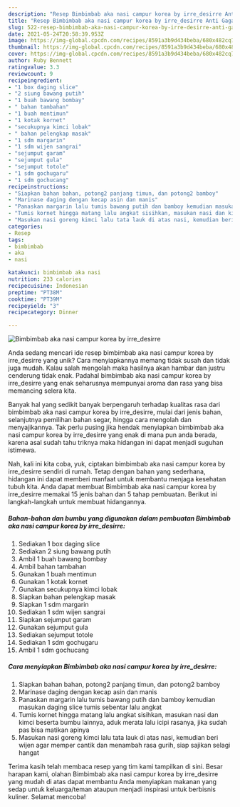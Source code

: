 ```yaml
---
description: "Resep Bimbimbab aka nasi campur korea by irre_desirre Anti Gagal"
title: "Resep Bimbimbab aka nasi campur korea by irre_desirre Anti Gagal"
slug: 522-resep-bimbimbab-aka-nasi-campur-korea-by-irre-desirre-anti-gagal
date: 2021-05-24T20:58:39.953Z
image: https://img-global.cpcdn.com/recipes/8591a3b9d434beba/680x482cq70/bimbimbab-aka-nasi-campur-korea-by-irre_desirre-foto-resep-utama.jpg
thumbnail: https://img-global.cpcdn.com/recipes/8591a3b9d434beba/680x482cq70/bimbimbab-aka-nasi-campur-korea-by-irre_desirre-foto-resep-utama.jpg
cover: https://img-global.cpcdn.com/recipes/8591a3b9d434beba/680x482cq70/bimbimbab-aka-nasi-campur-korea-by-irre_desirre-foto-resep-utama.jpg
author: Ruby Bennett
ratingvalue: 3.3
reviewcount: 9
recipeingredient:
- "1 box daging slice"
- "2 siung bawang putih"
- "1 buah bawang bombay"
- " bahan tambahan"
- "1 buah mentimun"
- "1 kotak kornet"
- "secukupnya kimci lobak"
- " bahan pelengkap masak"
- "1 sdm margarin"
- "1 sdm wijen sangrai"
- "sejumput garam"
- "sejumput gula"
- "sejumput totole"
- "1 sdm gochugaru"
- "1 sdm gochucang"
recipeinstructions:
- "Siapkan bahan bahan, potong2 panjang timun, dan potong2 bamboy"
- "Marinase daging dengan kecap asin dan manis"
- "Panaskan margarin lalu tumis bawang putih dan bamboy kemudian masukan daging slice tumis sebentar lalu angkat"
- "Tumis kornet hingga matang lalu angkat sisihkan, masukan nasi dan kimci beserta bumbu lainnya, aduk merata lalu icipi rasanya, jika sudah pas bisa matikan apinya"
- "Masukan nasi goreng kimci lalu tata lauk di atas nasi, kemudian beri wijen agar memper cantik dan menambah rasa gurih, siap sajikan selagi hangat"
categories:
- Resep
tags:
- bimbimbab
- aka
- nasi

katakunci: bimbimbab aka nasi 
nutrition: 233 calories
recipecuisine: Indonesian
preptime: "PT38M"
cooktime: "PT39M"
recipeyield: "3"
recipecategory: Dinner

---
```



![Bimbimbab aka nasi campur korea by irre_desirre](https://img-global.cpcdn.com/recipes/8591a3b9d434beba/680x482cq70/bimbimbab-aka-nasi-campur-korea-by-irre_desirre-foto-resep-utama.jpg)

Anda sedang mencari ide resep bimbimbab aka nasi campur korea by irre_desirre yang unik? Cara menyiapkannya memang tidak susah dan tidak juga mudah. Kalau salah mengolah maka hasilnya akan hambar dan justru cenderung tidak enak. Padahal bimbimbab aka nasi campur korea by irre_desirre yang enak seharusnya mempunyai aroma dan rasa yang bisa memancing selera kita.

Banyak hal yang sedikit banyak berpengaruh terhadap kualitas rasa dari bimbimbab aka nasi campur korea by irre_desirre, mulai dari jenis bahan, selanjutnya pemilihan bahan segar, hingga cara mengolah dan menyajikannya. Tak perlu pusing jika hendak menyiapkan bimbimbab aka nasi campur korea by irre_desirre yang enak di mana pun anda berada, karena asal sudah tahu triknya maka hidangan ini dapat menjadi suguhan istimewa.




Nah, kali ini kita coba, yuk, ciptakan bimbimbab aka nasi campur korea by irre_desirre sendiri di rumah. Tetap dengan bahan yang sederhana, hidangan ini dapat memberi manfaat untuk membantu menjaga kesehatan tubuh kita. Anda dapat membuat Bimbimbab aka nasi campur korea by irre_desirre memakai 15 jenis bahan dan 5 tahap pembuatan. Berikut ini langkah-langkah untuk membuat hidangannya.

<!--inarticleads1-->

##### Bahan-bahan dan bumbu yang digunakan dalam pembuatan Bimbimbab aka nasi campur korea by irre_desirre:

1. Sediakan 1 box daging slice
1. Sediakan 2 siung bawang putih
1. Ambil 1 buah bawang bombay
1. Ambil  bahan tambahan
1. Gunakan 1 buah mentimun
1. Gunakan 1 kotak kornet
1. Gunakan secukupnya kimci lobak
1. Siapkan  bahan pelengkap masak
1. Siapkan 1 sdm margarin
1. Sediakan 1 sdm wijen sangrai
1. Siapkan sejumput garam
1. Gunakan sejumput gula
1. Sediakan sejumput totole
1. Sediakan 1 sdm gochugaru
1. Ambil 1 sdm gochucang




<!--inarticleads2-->

##### Cara menyiapkan Bimbimbab aka nasi campur korea by irre_desirre:

1. Siapkan bahan bahan, potong2 panjang timun, dan potong2 bamboy
1. Marinase daging dengan kecap asin dan manis
1. Panaskan margarin lalu tumis bawang putih dan bamboy kemudian masukan daging slice tumis sebentar lalu angkat
1. Tumis kornet hingga matang lalu angkat sisihkan, masukan nasi dan kimci beserta bumbu lainnya, aduk merata lalu icipi rasanya, jika sudah pas bisa matikan apinya
1. Masukan nasi goreng kimci lalu tata lauk di atas nasi, kemudian beri wijen agar memper cantik dan menambah rasa gurih, siap sajikan selagi hangat




Terima kasih telah membaca resep yang tim kami tampilkan di sini. Besar harapan kami, olahan Bimbimbab aka nasi campur korea by irre_desirre yang mudah di atas dapat membantu Anda menyiapkan makanan yang sedap untuk keluarga/teman ataupun menjadi inspirasi untuk berbisnis kuliner. Selamat mencoba!
